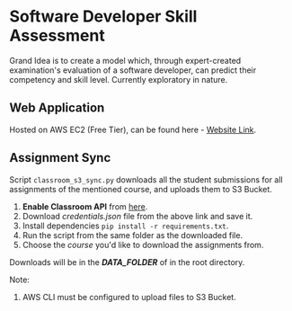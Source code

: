 # Software Developer Skill Assessment
Grand Idea is to create a model which, through expert-created examination's evaluation of a software developer, can predict their competency and skill level. Currently exploratory in nature.

## Web Application
Hosted on AWS EC2 (Free Tier), can be found here - [Website Link](http://18.191.227.197/).

## Assignment Sync
Script `classroom_s3_sync.py` downloads all the student submissions for all assignments of the mentioned course, and uploads them to S3 Bucket. 
1. **Enable Classroom API** from [here](https://developers.google.com/classroom/quickstart/python).
2. Download _credentials.json_ file from the above link and save it.
3. Install dependencies `pip install -r requirements.txt`.
5. Run the script from the same folder as the downloaded file.
6. Choose the _course_ you'd like to download the assignments from.

Downloads will be in the ___DATA_FOLDER___ of in the root directory.

Note: 
1. AWS CLI must be configured to upload files to S3 Bucket.
